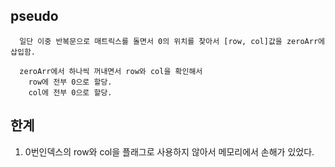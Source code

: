 ## pseudo
```
  일단 이중 반복문으로 매트릭스를 돌면서 0의 위치를 찾아서 [row, col]값을 zeroArr에 삽입함.

  zeroArr에서 하나씩 꺼내면서 row와 col을 확인해서
    row에 전부 0으로 할당.
    col에 전부 0으로 할당.

```

## 한계
1. 0번인덱스의 row와 col을 플래그로 사용하지 않아서 메모리에서 손해가 있었다.
